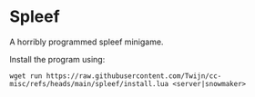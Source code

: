 # Spleef
A horribly programmed spleef minigame.

Install the program using:
```text
wget run https://raw.githubusercontent.com/Twijn/cc-misc/refs/heads/main/spleef/install.lua <server|snowmaker>
```
